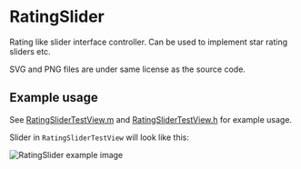 RatingSlider
============

Rating like slider interface controller. Can be used to implement star rating
sliders etc.

SVG and PNG files are under same license as the source code.

Example usage
-------------

See
[RatingSliderTestView.m](RatingSliderTestView.m)
and
[RatingSliderTestView.h](RatingSliderTestView.h)
for example usage.

Slider in `RatingSliderTestView` will look like this:

![RatingSlider example image](/wader/iphone-misc/raw/master/RatingSlider/RatingSliderExample.png)
